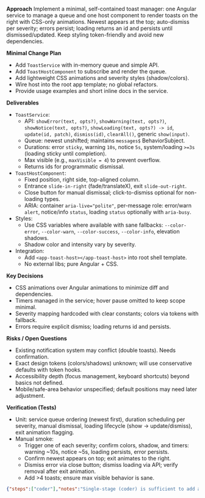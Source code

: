 **Approach**
Implement a minimal, self-contained toast manager: one Angular service to manage a queue and one host component to render toasts on the right with CSS-only animations. Newest appears at the top; auto-dismiss per severity; errors persist; loading returns an id and persists until dismissed/updated. Keep styling token-friendly and avoid new dependencies.

**Minimal Change Plan**
- Add `ToastService` with in-memory queue and simple API.
- Add `ToastHostComponent` to subscribe and render the queue.
- Add lightweight CSS animations and severity styles (shadow/colors).
- Wire host into the root app template; no global refactors.
- Provide usage examples and short inline docs in the service.

**Deliverables**
- `ToastService`:
  - API: `showError(text, opts?)`, `showWarning(text, opts?)`, `showNotice(text, opts?)`, `showLoading(text, opts?) -> id`, `update(id, patch)`, `dismiss(id)`, `clearAll()`, generic `show(input)`.
  - Queue: newest unshifted; maintains `messages$` BehaviorSubject.
  - Durations: error `sticky`, warning `10s`, notice `5s`, system/loading `>=3s` (loading sticky until completion).
  - Max visible (e.g., `maxVisible = 4`) to prevent overflow.
  - Returns ids for programmatic dismissal.
- `ToastHostComponent`:
  - Fixed position, right side, top-aligned column.
  - Entrance `slide-in-right` (fade/translateX), exit `slide-out-right`.
  - Close button for manual dismissal; click-to-dismiss optional for non-loading types.
  - ARIA: container `aria-live="polite"`, per-message role: error/warn `alert`, notice/info `status`, loading `status` optionally with `aria-busy`.
- Styles:
  - Use CSS variables where available with sane fallbacks: `--color-error`, `--color-warn`, `--color-success`, `--color-info`, elevation shadows.
  - Shadow color and intensity vary by severity.
- Integration:
  - Add `<app-toast-host></app-toast-host>` into root shell template.
  - No external libs; pure Angular + CSS.

**Key Decisions**
- CSS animations over Angular animations to minimize diff and dependencies.
- Timers managed in the service; hover pause omitted to keep scope minimal.
- Severity mapping hardcoded with clear constants; colors via tokens with fallback.
- Errors require explicit dismiss; loading returns id and persists.

**Risks / Open Questions**
- Existing notification system may conflict (double toasts). Needs confirmation.
- Exact design tokens (colors/shadows) unknown; will use conservative defaults with token hooks.
- Accessibility depth (focus management, keyboard shortcuts) beyond basics not defined.
- Mobile/safe-area behavior unspecified; default positions may need later adjustment.

**Verification (Tests)**
- Unit: service queue ordering (newest first), duration scheduling per severity, manual dismissal, loading lifecycle (show → update/dismiss), exit animation flagging.
- Manual smoke:
  - Trigger one of each severity; confirm colors, shadow, and timers: warning ~10s, notice ~5s, loading persists, error persists.
  - Confirm newest appears on top; exit animates to the right.
  - Dismiss error via close button; dismiss loading via API; verify removal after exit animation.
  - Add >4 toasts; ensure max visible behavior is sane.

```json
{"steps":["coder"],"notes":"Single-stage (coder) is sufficient to add a service + host component, CSS animations, and wire into the app with a minimal diff. No new deps or refactors. If an existing toast system exists, coder will adapt to extend it instead of replacing.","tests":"Add unit tests for ToastService: (1) newest-first order, (2) per-severity durations and sticky error, (3) loading returns id and persists until dismiss/update, (4) dismissal triggers exit state then removal. Manual QA: visually confirm right-side stack, colors/shadows per severity, timers (10s/5s/sticky), slide-in/out animations, and close behavior."}
```
